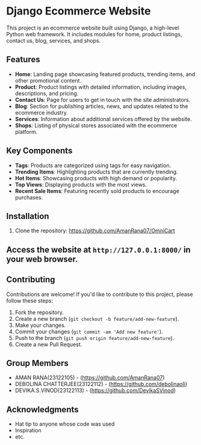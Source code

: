 # Django Ecommerce Website

This project is an ecommerce website built using Django, a high-level Python web framework. It includes modules for home, product listings, contact us, blog, services, and shops.

## Features

- **Home**: Landing page showcasing featured products, trending items, and other promotional content.
- **Product**: Product listings with detailed information, including images, descriptions, and pricing.
- **Contact Us**: Page for users to get in touch with the site administrators.
- **Blog**: Section for publishing articles, news, and updates related to the ecommerce industry.
- **Services**: Information about additional services offered by the website.
- **Shops**: Listing of physical stores associated with the ecommerce platform.

## Key Components

- **Tags**: Products are categorized using tags for easy navigation.
- **Trending Items**: Highlighting products that are currently trending.
- **Hot Items**: Showcasing products with high demand or popularity.
- **Top Views**: Displaying products with the most views.
- **Recent Sale Items**: Featuring recently sold products to encourage purchases.

## Installation

1. Clone the repository:  https://github.com/AmanRana07/OmniCart


## Access the website at `http://127.0.0.1:8000/` in your web browser.

## Contributing

Contributions are welcome! If you'd like to contribute to this project, please follow these steps:

1. Fork the repository.
2. Create a new branch (`git checkout -b feature/add-new-feature`).
3. Make your changes.
4. Commit your changes (`git commit -am 'Add new feature'`).
5. Push to the branch (`git push origin feature/add-new-feature`).
6. Create a new Pull Request.

## Group Members

- AMAN RANA(23122105) - (https://github.com/AmanRana07)
- DEBOLINA CHATTERJEE(23122112) - (https://github.com/debolinaoli)
- DEVIKA.S.VINOD(23122113) - (https://github.com/DevikaSVinod)

## Acknowledgments

- Hat tip to anyone whose code was used
- Inspiration
- etc.
